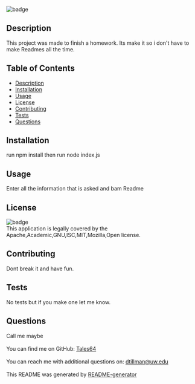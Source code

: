 

  
![badge](https://img.shields.io/badge/license-Apache,Academic,GNU,ISC,MIT,Mozilla,Open-brightgreen)<br />

## Description
   This project was made to finish a homework. Its make it so i don't have to make Readmes all the time.
## Table of Contents
- [Description](#description)
- [Installation](#installation)
- [Usage](#usage)
- [License](#license)
- [Contributing](#contributing)
- [Tests](#tests)
- [Questions](#questions)
## Installation
   run npm install then run node index.js
## Usage
   Enter all the information that is asked and bam Readme
## License
![badge](https://img.shields.io/badge/license-Apache,Academic,GNU,ISC,MIT,Mozilla,Open-brightgreen)
<br />
This application is legally covered by the Apache,Academic,GNU,ISC,MIT,Mozilla,Open license. 
## Contributing
   Dont break it and have fun.
## Tests
   No tests but if you make one let me know.
## Questions
   Call me maybe<br />
<br />
   You can find me on GitHub: [Tales64](https://github.com/Tales64)<br />
<br />
   You can reach me with additional questions on: dtillman@uw.edu<br /><br />
   This README was generated by [README-generator](https://github.com/Tales64/readme-generator)
